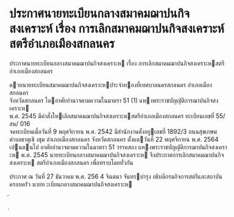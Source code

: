 
# ประกาศนายทะเบียนกลางสมาคมฌาปนกิจสงเคราะห์ เรื่อง การเลิกสมาคมฌาปนกิจสงเคราะห์สตรีอำเภอเมืองสกลนคร
      
      

      
      

ประกาศนายทะเบียนกลางสมาคมฌาปนกิจสงเคราะห 
เรื่อง   การเลิกสมาคมฌาปนกิจสงเคราะหสตรีอําเภอเมืองสกลนคร 
 
 
ดวยนายทะเบียนสมาคมฌาปนกิจสงเคราะหประจําทองที่เทศบาลนครสกลนคร  อําเภอเมืองสกลนคร  
จังหวัดสกลนคร  ไดอาศัยอํานาจตามความในมาตรา    51  (1)  แหงพระราชบัญญัติการฌาปนกิจสงเคราะห  
พ.ศ.   2545  มีคําสั่งใหเลิกสมาคมฌาปนกิจสงเคราะหสตรีอําเภอเมืองสกลนคร  ทะเบียนเลขที่  55/ สน/ 016  
จดทะเบียนเมื่อวันที่  9  พฤศจิกายน  พ.ศ.  2542  มีสํานักงานตั้งอยูเลขที่  1892/3  ถนนสุขเกษม  
ตําบลธาตุเชิ   งชุม  อําเภอเมืองสกลนคร  จังหวัดสกลนคร  ตั้งแตวันที่  22  พฤศจิกายน  พ.ศ.  2564  
เปนตนไป 
อาศัยอํานาจตามความในมาตรา  51  วรรคสอง  แหงพระราชบัญญัติการฌาปนกิจสงเคราะห
พ.ศ.   2545  นายทะเบียนกลางสมาคมฌาปนกิจสงเคราะห  จึงประกาศการเลิกสมาคมฌาปนกิจสงเคราะห
สตรีอําเภอเมืองสกลนคร  เพื่อทราบโดยทั่วกัน 
 
ประกาศ  ณ  วันที่  27  ธันวาคม  พ.ศ.   256 4 
จินตนา  จันทรบํารุง 
อธิบดีกรมกิจการสตรีและสถาบันครอบครัว 
นายท ะเบียนกลางสมาคมฌาปนกิจสงเคราะห   
 
้
 
่
 